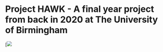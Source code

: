 # Project HAWK - A final year project from back in 2020 at The University of Birmingham

[![](https://youtu.be/G-JmU4yYcoE)
